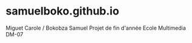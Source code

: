 samuelboko.github.io
====================

Miguet Carole / Bokobza Samuel Projet de fin d'année Ecole Multimedia DM-07
